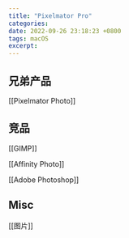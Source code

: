 ```yaml
---
title: "Pixelmator Pro"
categories: 
date: 2022-09-26 23:18:23 +0800
tags: macOS
excerpt: 
---
```





## 兄弟产品

[[Pixelmator Photo]]


## 竞品

[[GIMP]]

[[Affinity Photo]]

[[Adobe Photoshop]]

## Misc

[[图片]]



